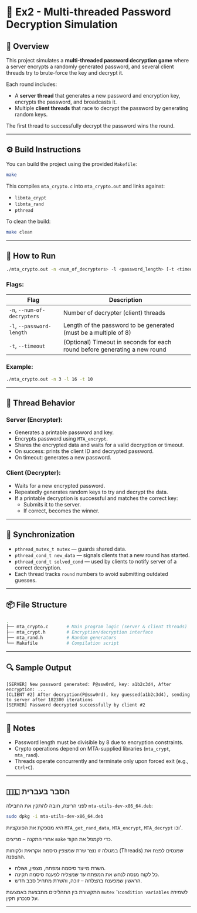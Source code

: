 
# 🔐 Ex2 - Multi-threaded Password Decryption Simulation

## 📘 Overview

This project simulates a **multi-threaded password decryption game** where a server encrypts a randomly generated password, and several client threads try to brute-force the key and decrypt it.

Each round includes:
- A **server thread** that generates a new password and encryption key, encrypts the password, and broadcasts it.
- Multiple **client threads** that race to decrypt the password by generating random keys.

The first thread to successfully decrypt the password wins the round.

---

## ⚙️ Build Instructions

You can build the project using the provided `Makefile`:

```bash
make
```

This compiles `mta_crypto.c` into `mta_crypto.out` and links against:
- `libmta_crypt`
- `libmta_rand`
- `pthread`

To clean the build:
```bash
make clean
```

---

## 🚀 How to Run

```bash
./mta_crypto.out -n <num_of_decrypters> -l <password_length> [-t <timeout_seconds>]
```

### Flags:

| Flag                        | Description                                                                 |
| -------------------------- | --------------------------------------------------------------------------- |
| `-n`, `--num-of-decrypters`| Number of decrypter (client) threads                                        |
| `-l`, `--password-length`  | Length of the password to be generated (must be a multiple of 8)            |
| `-t`, `--timeout`          | (Optional) Timeout in seconds for each round before generating a new round  |

### Example:

```bash
./mta_crypto.out -n 3 -l 16 -t 10
```

---

## 🧵 Thread Behavior

### Server (Encrypter):
- Generates a printable password and key.
- Encrypts password using `MTA_encrypt`.
- Shares the encrypted data and waits for a valid decryption or timeout.
- On success: prints the client ID and decrypted password.
- On timeout: generates a new password.

### Client (Decrypter):
- Waits for a new encrypted password.
- Repeatedly generates random keys to try and decrypt the data.
- If a printable decryption is successful and matches the correct key:
  - Submits it to the server.
  - If correct, becomes the winner.

---

## 🔐 Synchronization

- `pthread_mutex_t mutex` — guards shared data.
- `pthread_cond_t new_data` — signals clients that a new round has started.
- `pthread_cond_t solved_cond` — used by clients to notify server of a correct decryption.
- Each thread tracks `round` numbers to avoid submitting outdated guesses.

---

## 📦 File Structure

```bash
.
├── mta_crypto.c       # Main program logic (server & client threads)
├── mta_crypt.h        # Encryption/decryption interface
├── mta_rand.h         # Random generators
└── Makefile           # Compilation script
```

---

## 🔍 Sample Output

```text
[SERVER] New password generated: P@ssw0rd, key: a1b2c3d4, After encryption: ...
[CLIENT #2] After decryption(P@ssw0rd), key guessed(a1b2c3d4), sending to server after 182300 iterations
[SERVER] Password decrypted successfully by client #2
```

---

## 🧪 Notes

- Password length must be divisible by 8 due to encryption constraints.
- Crypto operations depend on MTA-supplied libraries (`mta_crypt`, `mta_rand`).
- Threads operate concurrently and terminate only upon forced exit (e.g., `Ctrl+C`).

---

## 🇮🇱 הסבר בעברית

לפני הריצה, חובה להתקין את החבילה `mta-utils-dev-x86_64.deb`:

```bash
sudo dpkg -i mta-utils-dev-x86_64.deb
```

היא מספקת את הפונקציות `MTA_get_rand_data`, `MTA_encrypt`, `MTA_decrypt` וכו'.

אחרי התקנה – מריצים `make` כדי לקמפל את הקוד.

במטלה זו נוצר שרת שמצפין סיסמה אקראית ולקוחות (Threads) שמנסים לפצח את ההצפנה.
- השרת מייצר סיסמה ומפתח, מצפין, ושולח.
- כל לקוח מנסה לנחש את המפתח עד שמצליח לפענח סיסמה תקינה.
- הראשון שמפענח בהצלחה – זוכה, והשרת מתחיל סבב חדש.

התקשורת בין התהליכים מתבצעת באמצעות `mutex` ו־`condition variables` לשמירה על סנכרון תקין.

---

